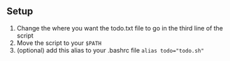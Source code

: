 ## Setup
1. Change the where you want the todo.txt file to go in the third line of the script
2. Move the script to your `$PATH`
3. (optional) add this alias to your .bashrc file `alias todo="todo.sh"`
